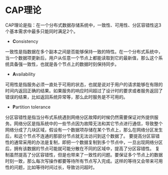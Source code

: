 # CAP理论

CAP理论是指：在一个分布式数据存储系统中，一致性、可用性、分区容错性这3个基本需求中最多只能同时满足2个。

- **C**onsistency

一致性是指数据在多个副本之间是否能够保持一致的特性。在一个分布式系统中，当一个数据项更新后，用户从任意一个节点上都能读取到它的最新值，那么这个系统具备强一致性，也就是各个节点上的数据时刻保持同步。

- **A**vailability

可用性是指服务必须一直处于可用的状态，也就是说对于用户的请求能够在有限的时间内返回正确的结果。如果服务的响应时间超过了设计时的要求或者服务返回了错误的结果，比如返回系统异常等，那么此时服务是不可用的。

- **P**artition tolerance

分区容错性是指当分布式系统遇到网络分区故障的时候仍然需要保证对外提供服务。网络分区是指系统中的一些节点因为故障无法和其它节点进行通信，导致整个网络分成了几块区域，假设有一个数据项存储在某个节点上，那么在网络分区发生后，和这个节点不连通的那部分节点就无法访问到这个数据了。
要提高分区容错性的通常采用的办法是复制，即把一个数据复制到多个节点中，一旦出现网络分区后，拥有该数据的节点可能就可能分散在不同的区域中，提高了分区容错性。
复制虽然提高了分区容错性，但是也带来了一致性的问题。要保证多个节点上的数据时刻一致，那么每次写操作都要等待所有节点写入完成。这样的等待又会带来可用性的问题，比如等待时间过长，导致访问超时。

